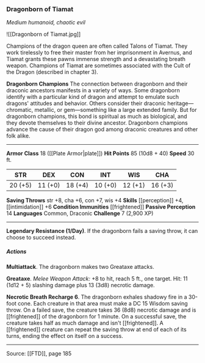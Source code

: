 ### Dragonborn of Tiamat
_Medium humanoid, chaotic evil_

![[Dragonborn of Tiamat.jpg]]

Champions of the dragon queen are often called Talons of Tiamat. They work tirelessly to free their master from her imprisonment in Avernus, and Tiamat grants these pawns immense strength and a devastating breath weapon. Champions of Tiamat are sometimes associated with the Cult of the Dragon (described in chapter 3).


**Dragonborn Champions** The connection between dragonborn and their draconic ancestors manifests in a variety of ways. Some dragonborn identify with a particular kind of dragon and attempt to emulate such dragons' attitudes and behavior. Others consider their draconic heritage—chromatic, metallic, or gem—something like a large extended family. But for dragonborn champions, this bond is spiritual as much as biological, and they devote themselves to their divine ancestor. Dragonborn champions advance the cause of their dragon god among draconic creatures and other folk alike.





---

**Armor Class** 18 ([[Plate Armor|plate]])
**Hit Points** 85 (10d8 + 40)
**Speed** 30 ft.

| STR     | DEX     | CON     | INT     | WIS     | CHA     |
|---------|---------|---------|---------|---------|---------|
| 20 (+5) | 11 (+0) | 18 (+4) | 10 (+0) | 12 (+1) | 16 (+3) |

**Saving Throws** str +8, cha +6, con +7, wis +4
**Skills** [[perception]] +4, [[intimidation]] +6
**Condition Immunities** [[frightened]]
**Passive Perception** 14
**Languages** Common, Draconic
**Challenge** 7 (2,900 XP)

---

**Legendary Resistance (1/Day)**. If the dragonborn fails a saving throw, it can choose to succeed instead.

##### Actions
**Multiattack**. The dragonborn makes two Greataxe attacks.

**Greataxe**. _Melee Weapon Attack:_ +8 to hit, reach 5 ft., one target. Hit: 11 (1d12 + 5) slashing damage plus 13 (3d8) necrotic damage.

**Necrotic Breath Recharge 6**. The dragonborn exhales shadowy fire in a 30-foot cone. Each creature in that area must make a DC 15 Wisdom saving throw. On a failed save, the creature takes 36 (8d8) necrotic damage and is [[frightened]] of the dragonborn for 1 minute. On a successful save, the creature takes half as much damage and isn't [[frightened]]. A [[frightened]] creature can repeat the saving throw at end of each of its turns, ending the effect on itself on a success.


---

Source: [[FTD]], page 185
